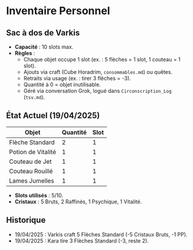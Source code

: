 # Inventaire Personnel

## Sac à dos de Varkis

- **Capacité** : 10 slots max.
- **Règles** :
  - Chaque objet occupe 1 slot (ex. : 5 flèches = 1 slot, 1 couteau = 1 slot).
  - Ajouts via craft (Cube Horadrim, `consommables.md`) ou quêtes.
  - Retraits via usage (ex. : tirer 3 flèches = -3).
  - Quantité à 0 = objet inutilisable.
  - Géré via conversation Grok, logué dans `Circonscription_Log` (`tsv.md`).

## État Actuel (19/04/2025)

| Objet | Quantité | Slot |
| --- | --- | --- |
| Flèche Standard | 2 | 1 |
| Potion de Vitalité | 1 | 1 |
| Couteau de Jet | 1 | 1 |
| Couteau Rouillé | 1 | 1 |
| Lames Jumelles | 1 | 1 |

- **Slots utilisés** : 5/10.
- **Cristaux** : 5 Bruts, 2 Raffinés, 1 Psychique, 1 Vitalité.

## Historique

- 19/04/2025 : Varkis craft 5 Flèches Standard (-5 Cristaux Bruts, -1 PP).
- 19/04/2025 : Kara tire 3 Flèches Standard (-3, reste 2).